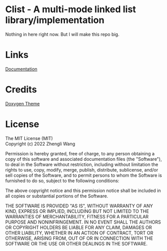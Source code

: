 # Clist - A multi-mode linked list library/implementation

Nothing in here right now. But I will make this repo big.

# Links

[Documentation](https://zhengliw.github.io/clist/doc)

# Credits

[Doxygen Theme](https://github.com/jothepro/doxygen-awesome-css)

# License

The MIT License (MIT)  
Copyright (c) 2022 Zhengli Wang

Permission is hereby granted, free of charge, to any person obtaining a copy
of this software and associated documentation files (the "Software"), to deal
in the Software without restriction, including without limitation the rights
to use, copy, modify, merge, publish, distribute, sublicense, and/or sell
copies of the Software, and to permit persons to whom the Software is
furnished to do so, subject to the following conditions:

The above copyright notice and this permission notice shall be included in all
copies or substantial portions of the Software.

THE SOFTWARE IS PROVIDED "AS IS", WITHOUT WARRANTY OF ANY KIND, EXPRESS OR
IMPLIED, INCLUDING BUT NOT LIMITED TO THE WARRANTIES OF MERCHANTABILITY,
FITNESS FOR A PARTICULAR PURPOSE AND NONINFRINGEMENT. IN NO EVENT SHALL THE
AUTHORS OR COPYRIGHT HOLDERS BE LIABLE FOR ANY CLAIM, DAMAGES OR OTHER
LIABILITY, WHETHER IN AN ACTION OF CONTRACT, TORT OR OTHERWISE, ARISING FROM,
OUT OF OR IN CONNECTION WITH THE SOFTWARE OR THE USE OR OTHER DEALINGS IN THE
SOFTWARE.